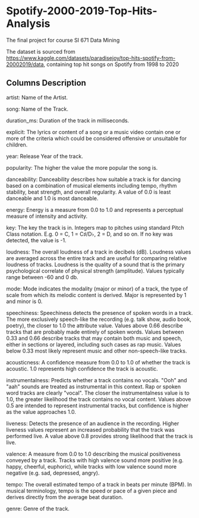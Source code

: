 # Spotify-2000-2019-Top-Hits-Analysis
The final project for course SI 671 Data Mining

The dataset is sourced from https://www.kaggle.com/datasets/paradisejoy/top-hits-spotify-from-20002019/data, containing top hit songs on Spotify from 1998 to 2020

## Columns Description
artist: Name of the Artist.

song: Name of the Track.

duration_ms: Duration of the track in milliseconds.

explicit: The lyrics or content of a song or a music video contain one or more of the criteria which could be considered offensive or unsuitable for children.

year: Release Year of the track.

popularity: The higher the value the more popular the song is.

danceability: Danceability describes how suitable a track is for dancing based on a combination of musical elements including tempo, rhythm stability, beat strength, and overall regularity. A value of 0.0 is least danceable and 1.0 is most danceable.

energy: Energy is a measure from 0.0 to 1.0 and represents a perceptual measure of intensity and activity.

key: The key the track is in. Integers map to pitches using standard Pitch Class notation. E.g. 0 = C, 1 = C♯/D♭, 2 = D, and so on. If no key was detected, the value is -1.

loudness: The overall loudness of a track in decibels (dB). Loudness values are averaged across the entire track and are useful for comparing relative loudness of tracks. Loudness is the quality of a sound that is the primary psychological correlate of physical strength (amplitude). Values typically range between -60 and 0 db.

mode: Mode indicates the modality (major or minor) of a track, the type of scale from which its melodic content is derived. Major is represented by 1 and minor is 0.

speechiness: Speechiness detects the presence of spoken words in a track. The more exclusively speech-like the recording (e.g. talk show, audio book, poetry), the closer to 1.0 the attribute value. Values above 0.66 describe tracks that are probably made entirely of spoken words. Values between 0.33 and 0.66 describe tracks that may contain both music and speech, either in sections or layered, including such cases as rap music. Values below 0.33 most likely represent music and other non-speech-like tracks.

acousticness: A confidence measure from 0.0 to 1.0 of whether the track is acoustic. 1.0 represents high confidence the track is acoustic.

instrumentalness: Predicts whether a track contains no vocals. "Ooh" and "aah" sounds are treated as instrumental in this context. Rap or spoken word tracks are clearly "vocal". The closer the instrumentalness value is to 1.0, the greater likelihood the track contains no vocal content. Values above 0.5 are intended to represent instrumental tracks, but confidence is higher as the value approaches 1.0.

liveness: Detects the presence of an audience in the recording. Higher liveness values represent an increased probability that the track was performed live. A value above 0.8 provides strong likelihood that the track is live.

valence: A measure from 0.0 to 1.0 describing the musical positiveness conveyed by a track. Tracks with high valence sound more positive (e.g. happy, cheerful, euphoric), while tracks with low valence sound more negative (e.g. sad, depressed, angry).

tempo: The overall estimated tempo of a track in beats per minute (BPM). In musical terminology, tempo is the speed or pace of a given piece and derives directly from the average beat duration.

genre: Genre of the track.
